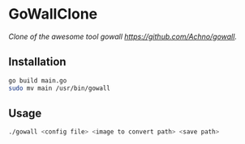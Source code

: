 # GoWallClone

*Clone of the awesome tool gowall https://github.com/Achno/gowall.*

## Installation

```sh
go build main.go
sudo mv main /usr/bin/gowall
```

## Usage

```sh
./gowall <config file> <image to convert path> <save path>
```
